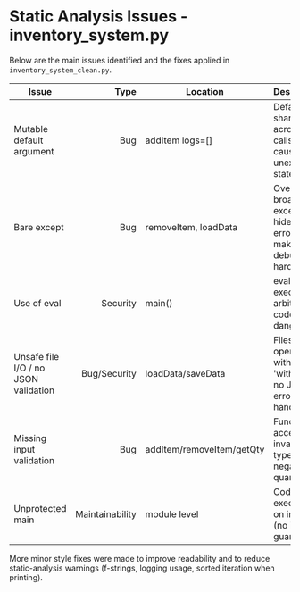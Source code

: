 # Static Analysis Issues - inventory_system.py

Below are the main issues identified and the fixes applied in `inventory_system_clean.py`.

| Issue | Type | Location | Description | Fix applied |
|---|---:|---|---|---|
| Mutable default argument | Bug | addItem logs=[] | Default list shared across calls, can cause unexpected state | Changed default to None and initialize inside function (`logs: Optional[List[str]] = None`) |
| Bare except | Bug | removeItem, loadData | Overly broad except hides errors and makes debugging hard | Catch specific exceptions (FileNotFoundError, JSONDecodeError) and handle them; use logger for unexpected errors |
| Use of eval | Security | main() | eval executes arbitrary code and is dangerous | Removed eval() usage entirely; replaced with safe logging and examples |
| Unsafe file I/O / no JSON validation | Bug/Security | loadData/saveData | Files opened without 'with' and no JSON error handling | Use with open(...), catch json.JSONDecodeError, coerce types safely |
| Missing input validation | Bug | addItem/removeItem/getQty | Functions accepted invalid types and negative quantities | Added type checks and value checks (raise TypeError/ValueError) |
| Unprotected main | Maintainability | module level | Code executed on import (no if __name__ guard) | Wrapped execution in if __name__ == '__main__' |

More minor style fixes were made to improve readability and to reduce static-analysis warnings (f-strings, logging usage, sorted iteration when printing).
